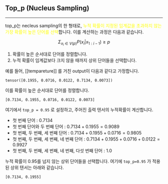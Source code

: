 
## Top_p (Nucleus Sampling)
---
top_p는 necleus sampling의 한 형태로, <font color="#ffff00">누적 확률이 지정된 임계값을 초과하지 않는 가장 확률이 높은 단어를 선택</font>합니다. 이를 계산하는 과정은 다음과 같습니다.

$$\Sigma_{x_i \in V(p)}P(x_i |x_{1:i-1}) \ge p$$

1. 확률이 높은 순서대로 단어를 정렬합니다.
2. 누적 확률이 임계값보다 크지 않을 때까지 상위 단어들을 선택합니다.

예를 들어, [[tempareture]] 를 거친 output이 다음과 같다고 가정합니다.

```
tensor([0.1955, 0.0716, 0.0122, 0.7134, 0.0073])
```

이를 확률이 높은 순서대로 단어를 정렬합니다.

```
[0.7134, 0.1955, 0.0716, 0.0122, 0.0073]
```

여기에서 `top_p = 0.95` 로 설정하고, 주어진 출력 텐서의 누적확률이 계산합니다.

- 첫 번째 단어 : 0.7134
- 첫 번째 단어와 두 번째 단어 : $0.7134+0.1955=0.9089$
- 첫 번째, 두 번째, 세 번째 단어 : $0.7134+0.1955+0.0716=0.9805$
- 첫 번째, 두 번째, 세 번째, 네 번째 단어 : $0.7134+0.1955+0.0716+0.0122 = 0.9927$
- 첫 번째, 두 번째, 세 번째, 네 번째, 다섯 번째 단어 : $1.0$

누적 확률이 0.95를 넘지 않는 상위 단어들을 선택합니다. 여기에 `top_p=0.95` 가 적용된 상위 텐서는 아래와 같습니다.

```
[0.7134, 0.1955]
```

